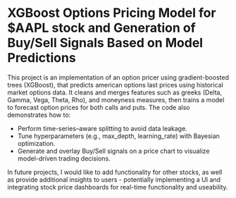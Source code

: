 # XGBoost Options Pricing Model for $AAPL stock and Generation of Buy/Sell Signals Based on Model Predictions

This project is an implementation of an option pricer using gradient-boosted trees (XGBoost), that predicts american options last prices using historical market options data. It cleans and merges features such as greeks (Delta, Gamma, Vega, Theta, Rho), and moneyness measures, then trains a model to forecast option prices for both calls and puts. The code also demonstrates how to:

- Perform time-series–aware splitting to avoid data leakage.
- Tune hyperparameters (e.g., max_depth, learning_rate) with Bayesian optimization.
- Generate and overlay Buy/Sell signals on a price chart to visualize model-driven trading decisions.

In future projects, I would like to add functionality for other stocks, as well as provide additional insights to users - potentially implementing a UI and integrating stock price dashboards for real-time functionality and useability.
